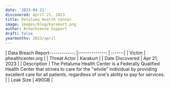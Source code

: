 ```yaml
---
date: '2023-04-21'
discovered: April 21, 2023
title: Petaluma Health Center
image: images/blog/Karakurt.png
author: Breachsense Support
draft: false
yearmonths: 2023/april
---
```


| Data Breach Report------------:     |:-------------:    | :-----:|
| Victim      | phealthcenter.org      | 
| Threat Actor      | Karakurt      | 
| Date Discovered      | Apr 21, 2023      | 
| Description      | The Petaluma Health Center is a Federally Qualified Health Center that strives to care for the "whole" individual by providing excellent care for all patients, regardless of one's ability to pay for services.      | 
| Leak Size      | 490GB      | 

